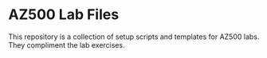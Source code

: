 # AZ500 Lab Files

This repository is a collection of setup scripts and templates for AZ500 labs. They compliment the lab exercises. 




